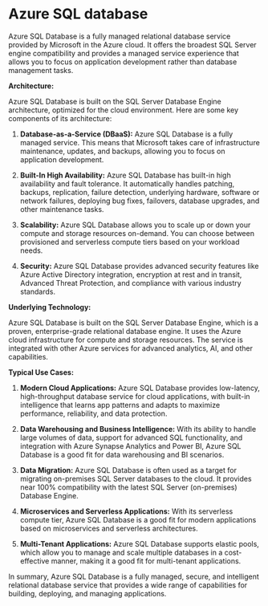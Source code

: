 # Azure SQL database

Azure SQL Database is a fully managed relational database service provided by Microsoft in the Azure cloud. It offers the broadest SQL Server engine compatibility and provides a managed service experience that allows you to focus on application development rather than database management tasks.

**Architecture:**

Azure SQL Database is built on the SQL Server Database Engine architecture, optimized for the cloud environment. Here are some key components of its architecture:

1. **Database-as-a-Service (DBaaS):** Azure SQL Database is a fully managed service. This means that Microsoft takes care of infrastructure maintenance, updates, and backups, allowing you to focus on application development.

2. **Built-In High Availability:** Azure SQL Database has built-in high availability and fault tolerance. It automatically handles patching, backups, replication, failure detection, underlying hardware, software or network failures, deploying bug fixes, failovers, database upgrades, and other maintenance tasks.

3. **Scalability:** Azure SQL Database allows you to scale up or down your compute and storage resources on-demand. You can choose between provisioned and serverless compute tiers based on your workload needs.

4. **Security:** Azure SQL Database provides advanced security features like Azure Active Directory integration, encryption at rest and in transit, Advanced Threat Protection, and compliance with various industry standards.

**Underlying Technology:**

Azure SQL Database is built on the SQL Server Database Engine, which is a proven, enterprise-grade relational database engine. It uses the Azure cloud infrastructure for compute and storage resources. The service is integrated with other Azure services for advanced analytics, AI, and other capabilities.

**Typical Use Cases:**

1. **Modern Cloud Applications:** Azure SQL Database provides low-latency, high-throughput database service for cloud applications, with built-in intelligence that learns app patterns and adapts to maximize performance, reliability, and data protection.

2. **Data Warehousing and Business Intelligence:** With its ability to handle large volumes of data, support for advanced SQL functionality, and integration with Azure Synapse Analytics and Power BI, Azure SQL Database is a good fit for data warehousing and BI scenarios.

3. **Data Migration:** Azure SQL Database is often used as a target for migrating on-premises SQL Server databases to the cloud. It provides near 100% compatibility with the latest SQL Server (on-premises) Database Engine.

4. **Microservices and Serverless Applications:** With its serverless compute tier, Azure SQL Database is a good fit for modern applications based on microservices and serverless architectures.

5. **Multi-Tenant Applications:** Azure SQL Database supports elastic pools, which allow you to manage and scale multiple databases in a cost-effective manner, making it a good fit for multi-tenant applications.

In summary, Azure SQL Database is a fully managed, secure, and intelligent relational database service that provides a wide range of capabilities for building, deploying, and managing applications.
